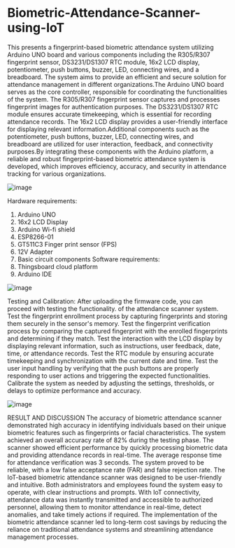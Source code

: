 # Biometric-Attendance-Scanner-using-IoT

This presents a fingerprint-based biometric attendance system utilizing Arduino UNO
board and various components including the R305/R307 fingerprint sensor, DS3231/DS1307
RTC module, 16x2 LCD display, potentiometer, push buttons, buzzer, LED, connecting
wires, and a breadboard. The system aims to provide an efficient and secure solution for
attendance management in different organizations.The Arduino UNO board serves as the core
controller, responsible for coordinating the functionalities of the system. The R305/R307
fingerprint sensor captures and processes fingerprint images for authentication purposes. The
DS3231/DS1307 RTC module ensures accurate timekeeping, which is essential for recording
attendance records. The 16x2 LCD display provides a user-friendly interface for displaying
relevant information.Additional components such as the potentiometer, push buttons, buzzer,
LED, connecting wires, and breadboard are utilized for user interaction, feedback, and
connectivity purposes.By integrating these components with the Arduino platform, a reliable
and robust fingerprint-based biometric attendance system is developed, which improves
efficiency, accuracy, and security in attendance tracking for various organizations.

![image](https://github.com/ahzamafaq/Biometric-Attendance-Scanner-using-IoT/assets/171343226/abe50e2e-dd93-45da-adaa-7d119a6f5878)

Hardware requirements:
1. Arduino UNO
2. 16x2 LCD Display
3. Arduino Wi-fi shield
4. ESP8266-01
5. GT511C3 Finger print sensor (FPS)
6. 12V Adapter
7. Basic circuit components
Software requirements:
1. Thingsboard cloud platform
2. Arduino IDE

![image](https://github.com/ahzamafaq/Biometric-Attendance-Scanner-using-IoT/assets/171343226/f1af8fe3-3dc2-49e1-9210-f12211054ad7)

Testing and Calibration:
After uploading the firmware code, you
can proceed with testing the functionality.
of the attendance scanner system.
Test the fingerprint enrollment process by
capturing fingerprints and storing them
securely in the sensor's memory.
Test the fingerprint verification process by
comparing the captured fingerprint with
the enrolled fingerprints and determining if
they match.
Test the interaction with the LCD display
by displaying relevant information, such as
instructions, user feedback, date, time, or
attendance records.
Test the RTC module by ensuring accurate
timekeeping and synchronization with the
current date and time.
Test the user input handling by verifying
that the push buttons are properly
responding to user actions and triggering
the expected functionalities.
Calibrate the system as needed by
adjusting the settings, thresholds, or delays
to optimize performance and accuracy.

![image](https://github.com/ahzamafaq/Biometric-Attendance-Scanner-using-IoT/assets/171343226/5d164e16-2a39-40c9-8ff0-9909139b103f)

RESULT AND DISCUSSION
The accuracy of biometric attendance
scanner demonstrated high accuracy in
identifying individuals based on their
unique biometric features such as
fingerprints or facial characteristics. The
system achieved an overall accuracy rate
of 82% during the testing phase. The
scanner showed efficient performance by
quickly processing biometric data and
providing attendance records in real-time.
The average response time for attendance
verification was 3 seconds. The system
proved to be reliable, with a low false
acceptance rate (FAR) and false rejection
rate. The IoT-based biometric attendance
scanner was designed to be user-friendly
and intuitive. Both administrators and
employees found the system easy to
operate, with clear instructions and
prompts. With IoT connectivity, attendance
data was instantly transmitted and
accessible to authorized personnel,
allowing them to monitor attendance in
real-time, detect anomalies, and take
timely actions if required. The
implementation of the biometric
attendance scanner led to long-term cost
savings by reducing the reliance on
traditional attendance systems and
streamlining attendance management
processes.




